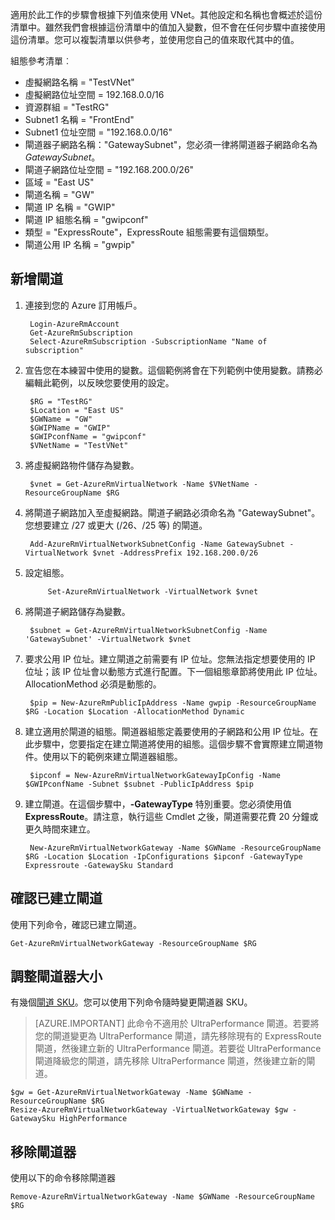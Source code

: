 適用於此工作的步驟會根據下列值來使用 VNet。其他設定和名稱也會概述於這份清單中。雖然我們會根據這份清單中的值加入變數，但不會在任何步驟中直接使用這份清單。您可以複製清單以供參考，並使用您自己的值來取代其中的值。

組態參考清單︰
	
- 虛擬網路名稱 = "TestVNet"
- 虛擬網路位址空間 = 192.168.0.0/16
- 資源群組 = "TestRG"
- Subnet1 名稱 = "FrontEnd"
- Subnet1 位址空間 = "192.168.0.0/16"
- 閘道器子網路名稱："GatewaySubnet"，您必須一律將閘道器子網路命名為 *GatewaySubnet*。
- 閘道子網路位址空間 = "192.168.200.0/26"
- 區域 = "East US"
- 閘道名稱 = "GW"
- 閘道 IP 名稱 = "GWIP"
- 閘道 IP 組態名稱 = "gwipconf"
-  類型 = "ExpressRoute"，ExpressRoute 組態需要有這個類型。
- 閘道公用 IP 名稱 = "gwpip"


## 新增閘道

1. 連接到您的 Azure 訂用帳戶。

		Login-AzureRmAccount
		Get-AzureRmSubscription 
		Select-AzureRmSubscription -SubscriptionName "Name of subscription"

2. 宣告您在本練習中使用的變數。這個範例將會在下列範例中使用變數。請務必編輯此範例，以反映您要使用的設定。
		
		$RG = "TestRG"
		$Location = "East US"
		$GWName = "GW"
		$GWIPName = "GWIP"
		$GWIPconfName = "gwipconf"
		$VNetName = "TestVNet"

3. 將虛擬網路物件儲存為變數。

		$vnet = Get-AzureRmVirtualNetwork -Name $VNetName -ResourceGroupName $RG

4. 將閘道子網路加入至虛擬網路。閘道子網路必須命名為 "GatewaySubnet"。您想要建立 /27 或更大 (/26、/25 等) 的閘道。
			
		Add-AzureRmVirtualNetworkSubnetConfig -Name GatewaySubnet -VirtualNetwork $vnet -AddressPrefix 192.168.200.0/26

5. 設定組態。

			Set-AzureRmVirtualNetwork -VirtualNetwork $vnet

6. 將閘道子網路儲存為變數。

		$subnet = Get-AzureRmVirtualNetworkSubnetConfig -Name 'GatewaySubnet' -VirtualNetwork $vnet

7. 要求公用 IP 位址。建立閘道之前需要有 IP 位址。您無法指定想要使用的 IP 位址；該 IP 位址會以動態方式進行配置。下一個組態章節將使用此 IP 位址。AllocationMethod 必須是動態的。

		$pip = New-AzureRmPublicIpAddress -Name gwpip -ResourceGroupName $RG -Location $Location -AllocationMethod Dynamic

8. 建立適用於閘道的組態。閘道器組態定義要使用的子網路和公用 IP 位址。在此步驟中，您要指定在建立閘道將使用的組態。這個步驟不會實際建立閘道物件。使用以下的範例來建立閘道器組態。

		$ipconf = New-AzureRmVirtualNetworkGatewayIpConfig -Name $GWIPconfName -Subnet $subnet -PublicIpAddress $pip

9. 建立閘道。在這個步驟中，**-GatewayType** 特別重要。您必須使用值 **ExpressRoute**。請注意，執行這些 Cmdlet 之後，閘道需要花費 20 分鐘或更久時間來建立。

		New-AzureRmVirtualNetworkGateway -Name $GWName -ResourceGroupName $RG -Location $Location -IpConfigurations $ipconf -GatewayType Expressroute -GatewaySku Standard

## 確認已建立閘道

使用下列命令，確認已建立閘道。

	Get-AzureRmVirtualNetworkGateway -ResourceGroupName $RG

## 調整閘道器大小

有幾個[閘道 SKU](../articles/expressroute/expressroute-about-virtual-network-gateways.md)。您可以使用下列命令隨時變更閘道器 SKU。

>[AZURE.IMPORTANT] 此命令不適用於 UltraPerformance 閘道。若要將您的閘道變更為 UltraPerformance 閘道，請先移除現有的 ExpressRoute 閘道，然後建立新的 UltraPerformance 閘道。若要從 UltraPerformance 閘道降級您的閘道，請先移除 UltraPerformance 閘道，然後建立新的閘道。

	$gw = Get-AzureRmVirtualNetworkGateway -Name $GWName -ResourceGroupName $RG
	Resize-AzureRmVirtualNetworkGateway -VirtualNetworkGateway $gw -GatewaySku HighPerformance

## 移除閘道器

使用以下的命令移除閘道器

	Remove-AzureRmVirtualNetworkGateway -Name $GWName -ResourceGroupName $RG  

<!---HONumber=AcomDC_0928_2016-->